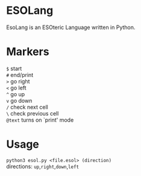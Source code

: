 # ESOLang
EsoLang is an ESOteric Language written in Python.
# Markers
`$` start<br>
`#` end/print<br>
`>` go right<br>
`<` go left<br>
`^` go up<br>
`v` go down<br>
`/` check next cell<br>
`\` check previous cell<br>
`@text` turns on \`print' mode<br>
# Usage
`python3 esol.py <file.esol> (direction)`<br>
directions: `up`,`right`,`down`,`left`
